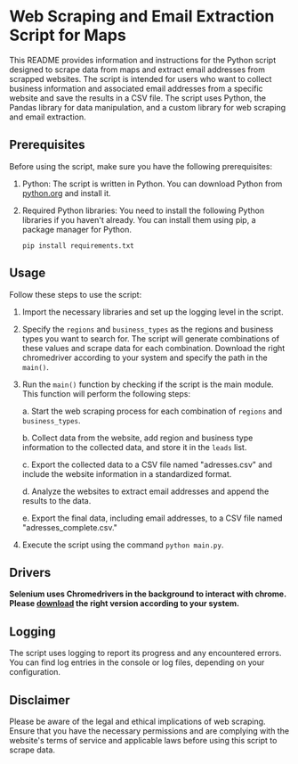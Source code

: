 # **Web Scraping and Email Extraction Script for Maps**

This README provides information and instructions for the Python script designed to scrape data from maps and extract email addresses from scrapped websites. The script is intended for users who want to collect business information and associated email addresses from a specific website and save the results in a CSV file. The script uses Python, the Pandas library for data manipulation, and a custom library for web scraping and email extraction.

## **Prerequisites**

Before using the script, make sure you have the following prerequisites:

1. Python: The script is written in Python. You can download Python from [python.org](https://www.python.org/downloads/) and install it.

2. Required Python libraries: You need to install the following Python libraries if you haven't already. You can install them using pip, a package manager for Python.

   ```
   pip install requirements.txt
   ```

## **Usage**

Follow these steps to use the script:

1. Import the necessary libraries and set up the logging level in the script.

2. Specify the `regions` and `business_types` as the regions and business types you want to search for. The script will generate combinations of these values and scrape data for each combination. Download the right chromedriver according to your system and specify the path in the `main()`.

3. Run the `main()` function by checking if the script is the main module. This function will perform the following steps:

   a. Start the web scraping process for each combination of `regions` and `business_types`.

   b. Collect data from the website, add region and business type information to the collected data, and store it in the `leads` list.

   c. Export the collected data to a CSV file named "adresses.csv" and include the website information in a standardized format.

   d. Analyze the websites to extract email addresses and append the results to the data.

   e. Export the final data, including email addresses, to a CSV file named "adresses_complete.csv."

4. Execute the script using the command `python main.py`.

## **Drivers**

**Selenium uses Chromedrivers in the background to interact with chrome. Please [download](https://googlechromelabs.github.io/chrome-for-testing/) the right version according to your system.**

## **Logging**

The script uses logging to report its progress and any encountered errors. You can find log entries in the console or log files, depending on your configuration.

## **Disclaimer**

Please be aware of the legal and ethical implications of web scraping. Ensure that you have the necessary permissions and are complying with the website's terms of service and applicable laws before using this script to scrape data.
